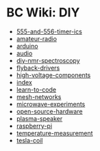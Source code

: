---
---

BC Wiki: DIY
============

+ [555-and-556-timer-ics](555-and-556-timer-ics.md)
+ [amateur-radio](amateur-radio.md)
+ [arduino](arduino.md)
+ [audio](audio.md)
+ [diy-nmr-spectroscopy](diy-nmr-spectroscopy.md)
+ [flyback-drivers](flyback-drivers.md)
+ [high-voltage-components](high-voltage-components.md)
+ [index](index.md)
+ [learn-to-code](learn-to-code.md)
+ [mesh-networks](mesh-networks.md)
+ [microwave-experiments](microwave-experiments.md)
+ [open-source-hardware](open-source-hardware.md)
+ [plasma-speaker](plasma-speaker.md)
+ [raspberry-pi](raspberry-pi.md)
+ [temperature-measurement](temperature-measurement.md)
+ [tesla-coil](tesla-coil.md)
